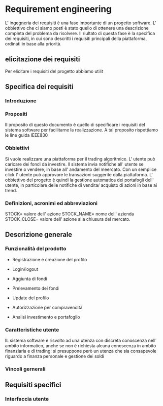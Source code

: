# Requirement engineering
L' ingegneria dei requisiti è una fase importante di un progetto software.
L' obbiettivo che ci siamo posti è stato quello di ottenere una descrizione completa del problema da risolvere. Il riultato di questa fase è la specifica dei requisiti, in cui sono descritti i requisiti principali della piattaforma, ordinati in base alla priorità.



## elicitazione dei requisiti
Per elicitare i requisiti del progetto abbiamo utilit

## Specifica dei requisiti
### Introduzione
### Propositi
Il proposito di questo documento è quello di specificare i requisiti del sistema software per facilitarne la realizzazione. A tal proposito rispettiamo le line guida IEEE830
### Obbiettivi
Si vuole realizzare una piattaforma per il trading algoritmico. L' utente può caricare dei fondi da investire. Il sistema invia notifiche all' utente se investire o vendere, in base all' andamento del meercato. Con un semplice click l' utente può approvare le transazioni suggerite dalla piattaforma. L' obbiettivo del progetto è quindi la gestione automatica dei portafogli dell' utente, in particolare delle notifiche di vendita/ acquisto di azioni in base ai trend.
### Definizioni, acronimi ed abbreviazioni 
STOCK= valore dell' azione
STOCK_NAME= nome dell' azienda
STOCK_CLOSE= valore dell' azione alla chiusura del mercato.

## Descrizione generale
### Funzionalità del prodotto

- Registrazione e creazione del profilo

- Login/logout

- Aggiunta di fondi

- Prelevamento dei fondi

- Update del profilo

- Autorizzazione per compravendita

- Analisi investimento e portafoglio

### Caratteristiche utente
IL sistema software è risvolto ad una utenza con discreta conoscenza nell' ambito informatico, anche se non è richiesta alcuna conoscenza in ambito finanziaria e di trading: si presuppone però un utenza che sia consapevole riguardo a finanza personale e gestione dei soldi

### Vincoli gernerali

## Requisiti specifici
### Interfaccia utente


